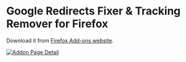 # Google Redirects Fixer & Tracking Remover for Firefox

Download it from [Firefox Add-ons website](https://addons.mozilla.org/en-US/firefox/addon/google-no-tracking-url/).

[![Addon Page Detail](https://raw.githubusercontent.com/matagus/remove-google-redirects-addon/master/screenshots/addon-page.png)](https://addons.mozilla.org/en-US/firefox/addon/google-no-tracking-url/ "Addon Detail Page")

